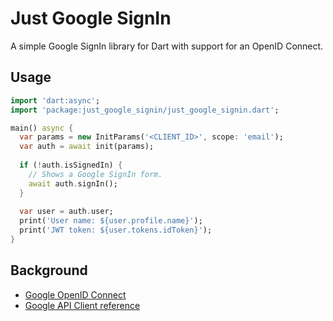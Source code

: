 # Just Google SignIn

A simple Google SignIn library for Dart with support for an OpenID Connect.

## Usage

```dart
import 'dart:async';
import 'package:just_google_signin/just_google_signin.dart';

main() async {
  var params = new InitParams('<CLIENT_ID>', scope: 'email');
  var auth = await init(params);
  
  if (!auth.isSignedIn) {
    // Shows a Google SignIn form.
    await auth.signIn();
  }
  
  var user = auth.user;
  print('User name: ${user.profile.name}');
  print('JWT token: ${user.tokens.idToken}');
}
```

## Background

 - [Google OpenID Connect](https://developers.google.com/identity/protocols/OpenIDConnect)
 - [Google API Client reference](https://developers.google.com/api-client-library/javascript/reference/referencedocs)
